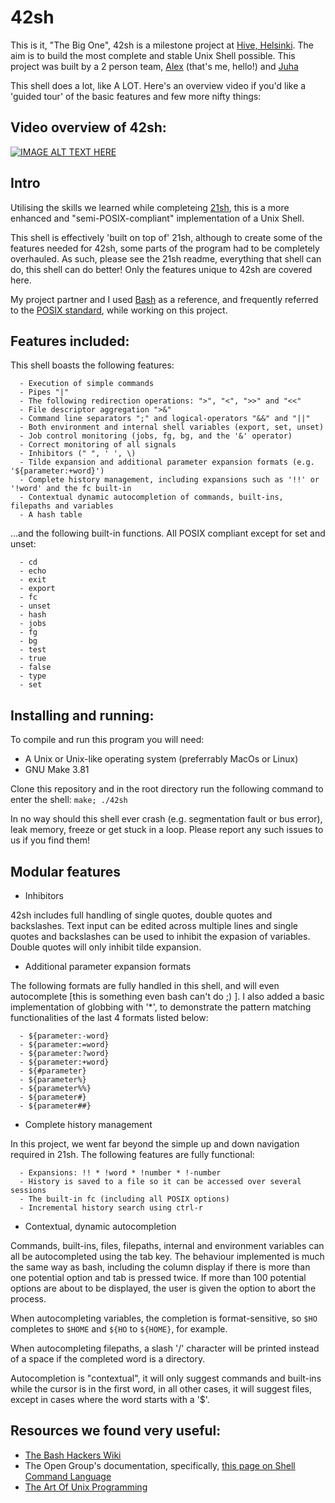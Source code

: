 # 42sh

This is it, "The Big One", 42sh is a milestone project at [Hive, Helsinki](https://www.hive.fi/en/). The aim is to build the most complete and stable Unix Shell possible. This project was built by a 2 person team, [Alex](https://github.com/AlexMannDesigns) (that's me, hello!) and [Juha](https://github.com/merisolu)

This shell does a lot, like A LOT. Here's an overview video if you'd like a 'guided tour' of the basic features and few more nifty things:

## Video overview of 42sh:
[![IMAGE ALT TEXT HERE](http://img.youtube.com/vi/b0ElN0rlrEs/0.jpg)](http://www.youtube.com/watch?v=b0ElN0rlrEs)

## Intro

Utilising the skills we learned while completeing [21sh](https://github.com/AlexMannDesigns/21sh), this is a more enhanced and "semi-POSIX-compliant" implementation of a Unix Shell. 

This shell is effectively 'built on top of' 21sh, although to create some of the features needed for 42sh, some parts of the program had to be completely overhauled. As such, please see the 21sh readme, everything that shell can do, this shell can do better! Only the features unique to 42sh are covered here. 

My project partner and I used [Bash](https://www.gnu.org/software/bash/) as a reference, and frequently referred to the [POSIX standard](https://pubs.opengroup.org/onlinepubs/9699919799/), while working on this project.

## Features included:
This shell boasts the following features:

```
  - Execution of simple commands
  - Pipes "|"
  - The following redirection operations: ">", "<", ">>" and "<<"
  - File descriptor aggregation ">&"
  - Command line separators ";" and logical-operators "&&" and "||"
  - Both environment and internal shell variables (export, set, unset)
  - Job control monitoring (jobs, fg, bg, and the '&' operator)
  - Correct monitoring of all signals
  - Inhibitors (" ", ' ', \)
  - Tilde expansion and additional parameter expansion formats (e.g. '${parameter:+word}')
  - Complete history management, including expansions such as '!!' or '!word' and the fc built-in
  - Contextual dynamic autocompletion of commands, built-ins, filepaths and variables
  - A hash table
```

...and the following built-in functions. All POSIX compliant except for set and unset:

```
  - cd
  - echo
  - exit
  - export
  - fc
  - unset
  - hash
  - jobs
  - fg
  - bg
  - test
  - true
  - false
  - type
  - set
```
  
## Installing and running:
To compile and run this program you will need:
  - A Unix or Unix-like operating system (preferrably MacOs or Linux)
  - GNU Make 3.81

Clone this repository and in the root directory run the following command to enter the shell: `make; ./42sh`

In no way should this shell ever crash (e.g. segmentation fault or bus error), leak memory, freeze or get stuck in a loop. Please report any such issues to us if you find them!

## Modular features

- Inhibitors

42sh includes full handling of single quotes, double quotes and backslashes. Text input can be edited across multiple lines and single quotes and backslashes can be used to inhibit the expasion of variables. Double quotes will only inhibit tilde expansion.

- Additional parameter expansion formats

The following formats are fully handled in this shell, and will even autocomplete [this is something even bash can't do ;) ]. I also added a basic implementation of globbing with '*', to demonstrate the pattern matching functionalities of the last 4 formats listed below:

```
  - ${parameter:-word}
  - ${parameter:=word}
  - ${parameter:?word}
  - ${parameter:+word}
  - ${#parameter}
  - ${parameter%}
  - ${parameter%%}
  - ${parameter#}
  - ${parameter##}
```
- Complete history management

In this project, we went far beyond the simple up and down navigation required in 21sh. The following features are fully functional:

```
  - Expansions: !! * !word * !number * !-number
  - History is saved to a file so it can be accessed over several sessions
  - The built-in fc (including all POSIX options)
  - Incremental history search using ctrl-r
```
- Contextual, dynamic autocompletion

Commands, built-ins, files, filepaths, internal and environment variables can all be autocompleted using the tab key. The behaviour implemented is much the same way as bash, including the column display if there is more than one potential option and tab is pressed twice. If more than 100 potential options are about to be displayed, the user is given the option to abort the process.

When autocompleting variables, the completion is format-sensitive, so `$HO` completes to `$HOME` and `${HO` to `${HOME}`, for example.

When autocompleting filepaths, a slash '/' character will be printed instead of a space if the completed word is a directory.

Autocompletion is "contextual", it will only suggest commands and built-ins while the cursor is in the first word, in all other cases, it will suggest files, except in cases where the word starts with a '$'.

## Resources we found very useful:

- [The Bash Hackers Wiki](https://wiki.bash-hackers.org/)
- The Open Group's documentation, specifically, [this page on Shell Command Language](https://pubs.opengroup.org/onlinepubs/9699919799/utilities/V3_chap02.html)
- [The Art Of Unix Programming](http://www.catb.org/esr/writings/taoup/html/)
